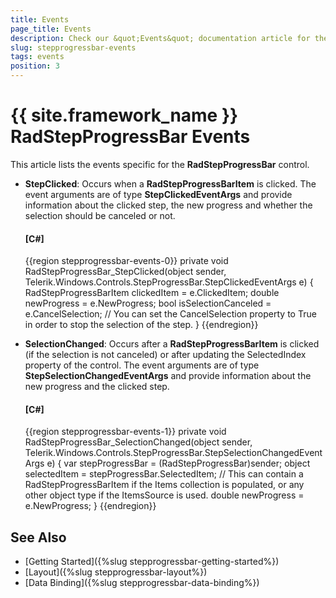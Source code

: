 ```yaml
---
title: Events
page_title: Events
description: Check our &quot;Events&quot; documentation article for the RadStepProgressBar control.
slug: stepprogressbar-events
tags: events
position: 3
---
```


# {{ site.framework_name }} RadStepProgressBar Events

This article lists the events specific for the __RadStepProgressBar__ control.

* __StepClicked__: Occurs when a __RadStepProgressBarItem__ is clicked. The event arguments are of type __StepClickedEventArgs__ and provide information about the clicked step, the new progress and whether the selection should be canceled or not.

	#### __[C#]__
	{{region stepprogressbar-events-0}}
		private void RadStepProgressBar_StepClicked(object sender, Telerik.Windows.Controls.StepProgressBar.StepClickedEventArgs e)
        {
            RadStepProgressBarItem clickedItem = e.ClickedItem;
            double newProgress = e.NewProgress;
            bool isSelectionCanceled = e.CancelSelection; // You can set the CancelSelection property to True in order to stop the selection of the step.
        }
	{{endregion}}

* __SelectionChanged__: Occurs after a __RadStepProgressBarItem__ is clicked (if the selection is not canceled) or after updating the SelectedIndex property of the control. The event arguments are of type __StepSelectionChangedEventArgs__ and provide information about the new progress and the clicked step.

	#### __[C#]__
	{{region stepprogressbar-events-1}}
		private void RadStepProgressBar_SelectionChanged(object sender, Telerik.Windows.Controls.StepProgressBar.StepSelectionChangedEventArgs e)
        {
            var stepProgressBar = (RadStepProgressBar)sender;
            object selectedItem = stepProgressBar.SelectedItem; // This can contain a RadStepProgressBarItem if the Items collection is populated, or any other object type if the ItemsSource is used.
            double newProgress = e.NewProgress;
        }
	{{endregion}}

## See Also
* [Getting Started]({%slug stepprogressbar-getting-started%})
* [Layout]({%slug stepprogressbar-layout%})
* [Data Binding]({%slug stepprogressbar-data-binding%})